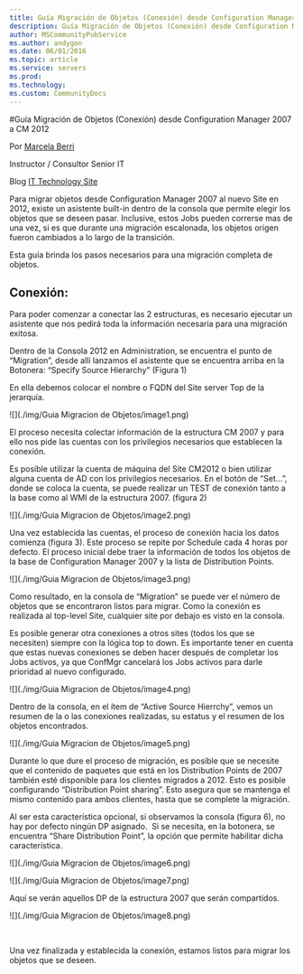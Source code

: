 ```yaml
---
title: Guía Migración de Objetos (Conexión) desde Configuration Manager 2007 a CM 2012
description: Guía Migración de Objetos (Conexión) desde Configuration Manager 2007 a CM 2012
author: MSCommunityPubService
ms.author: andygon
ms.date: 06/01/2016
ms.topic: article
ms.service: servers
ms.prod: 
ms.technology:
ms.custom: CommunityDocs
---
```


#Guía Migración de Objetos (Conexión) desde Configuration Manager 2007 a CM 2012


Por [Marcela Berri](https://plus.google.com/102022832380927697290/posts/p/pub)

Instructor / Consultor Senior IT

Blog [IT Technology Site](http://ittechnologysite.blogspot.com.ar/)


Para migrar objetos desde Configuration Manager 2007 al nuevo Site en
2012, existe un asistente built-in dentro de la consola que permite
elegir los objetos que se deseen pasar. Inclusive, estos Jobs pueden
correrse mas de una vez, si es que durante una migración escalonada, los
objetos origen fueron cambiados a lo largo de la transición.

Esta guía brinda los pasos necesarios para una migración completa de
objetos.

Conexión:
---------
Para poder comenzar a conectar las 2 estructuras, es necesario ejecutar
un asistente que nos pedirá toda la información necesaria para una
migración exitosa.

Dentro de la Consola 2012 en Administration, se encuentra el punto de
“Migration”, desde allí lanzamos el asistente que se encuentra arriba en
la Botonera: “Specify Source Hierarchy” (Figura 1)

En ella debemos colocar el nombre o FQDN del Site server Top de la
jerarquía.

![](./img/Guia Migracion de Objetos/image1.png)


El proceso necesita colectar información de la estructura CM 2007 y para
ello nos pide las cuentas con los privilegios necesarios que establecen
la conexión.

Es posible utilizar la cuenta de máquina del Site CM2012 o bien utilizar
alguna cuenta de AD con los privilegios necesarios. En el botón de
“Set…”, donde se coloca la cuenta, se puede realizar un TEST de conexión
tanto a la base como al WMI de la estructura 2007. (figura 2)

![](./img/Guia Migracion de Objetos/image2.png)


Una vez establecida las cuentas, el proceso de conexión hacia los datos
comienza (figura 3). Este proceso se repite por Schedule cada 4 horas
por defecto. El proceso inicial debe traer la información de todos los
objetos de la base de Configuration Manager 2007 y la lista de
Distribution Points.

![](./img/Guia Migracion de Objetos/image3.png)


Como resultado, en la consola de “Migration” se puede ver el número de
objetos que se encontraron listos para migrar. Como la conexión es
realizada al top-level Site, cualquier site por debajo es visto en la
consola.

Es posible generar otra conexiones a otros sites (todos los que se
necesiten) siempre con la lógica top to down. Es importante tener en
cuenta que estas nuevas conexiones se deben hacer después de completar
los Jobs activos, ya que ConfMgr cancelará los Jobs activos para darle
prioridad al nuevo configurado.

![](./img/Guia Migracion de Objetos/image4.png)


Dentro de la consola, en el ítem de “Active Source Hierrchy”, vemos un
resumen de la o las conexiones realizadas, su estatus y el resumen de
los objetos encontrados.

![](./img/Guia Migracion de Objetos/image5.png)


Durante lo que dure el proceso de migración, es posible que se necesite
que el contenido de paquetes que está en los Distribution Points de 2007
también esté disponible para los clientes migrados a 2012. Esto es
posible configurando “Distribution Point sharing”. Esto asegura que se
mantenga el mismo contenido para ambos clientes, hasta que se complete
la migración.

Al ser esta característica opcional, si observamos la consola (figura
6), no hay por defecto ningún DP asignado.  Si se necesita, en la
botonera, se encuentra “Share Distribution Point”, la opción que permite
habilitar dicha característica.

![](./img/Guia Migracion de Objetos/image6.png)


![](./img/Guia Migracion de Objetos/image7.png)


Aquí se verán aquellos DP de la estructura 2007 que serán compartidos.

![](./img/Guia Migracion de Objetos/image8.png)


 

Una vez finalizada y establecida la conexión, estamos listos para migrar
los objetos que se deseen. 




